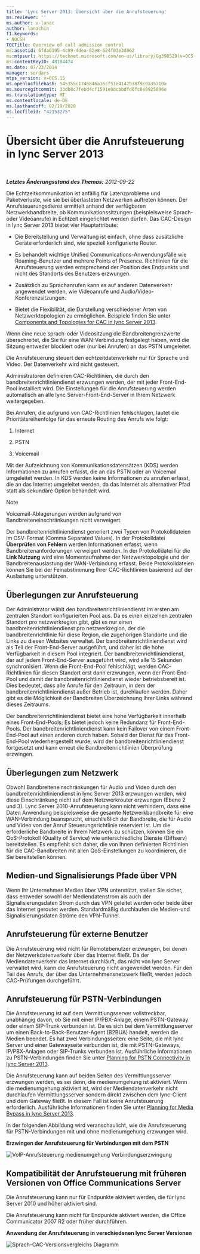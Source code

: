 ```yaml
---
title: 'Lync Server 2013: Übersicht über die Anrufsteuerung'
ms.reviewer: ''
ms.author: v-lanac
author: lanachin
f1.keywords:
- NOCSH
TOCTitle: Overview of call admission control
ms:assetid: 6fda0195-4c89-4dea-82e8-624f03e3d062
ms:mtpsurl: https://technet.microsoft.com/en-us/library/Gg398529(v=OCS.15)
ms:contentKeyID: 48184474
ms.date: 07/23/2014
manager: serdars
mtps_version: v=OCS.15
ms.openlocfilehash: 545355c1746846a16cf51e4147938f9c0a35710a
ms.sourcegitcommit: 33db8c7febd4cf1591e8dcbbdfd6fc8e8925896e
ms.translationtype: MT
ms.contentlocale: de-DE
ms.lasthandoff: 02/19/2020
ms.locfileid: "42153275"
---
```

<div data-xmlns="http://www.w3.org/1999/xhtml">

<div class="topic" data-xmlns="http://www.w3.org/1999/xhtml" data-msxsl="urn:schemas-microsoft-com:xslt" data-cs="http://msdn.microsoft.com/">

<div data-asp="https://msdn2.microsoft.com/asp">

# <a name="overview-of-call-admission-control-in-lync-server-2013"></a>Übersicht über die Anrufsteuerung in lync Server 2013

</div>

<div id="mainSection">

<div id="mainBody">

<span> </span>

_**Letztes Änderungsstand des Themas:** 2012-09-22_

Die Echtzeitkommunikation ist anfällig für Latenzprobleme und Paketverluste, wie sie bei überlasteten Netzwerken auftreten können. Der Anrufsteuerungsdienst ermittelt anhand der verfügbaren Netzwerkbandbreite, ob Kommunikationssitzungen (beispielsweise Sprach- oder Videoanrufe) in Echtzeit eingerichtet werden dürfen. Das CAC-Design in lync Server 2013 bietet vier Hauptattribute:

  - Die Bereitstellung und Verwaltung ist einfach, ohne dass zusätzliche Geräte erforderlich sind, wie speziell konfigurierte Router.

  - Es behandelt wichtige Unified Communications-Anwendungsfälle wie Roaming-Benutzer und mehrere Points of Presence. Richtlinien für die Anrufsteuerung werden entsprechend der Position des Endpunkts und nicht des Standorts des Benutzers erzwungen.

  - Zusätzlich zu Sprachanrufen kann es auf anderen Datenverkehr angewendet werden, wie Videoanrufe und Audio/Video-Konferenzsitzungen.

  - Bietet die Flexibilität, die Darstellung verschiedener Arten von Netzwerktopologien zu ermöglichen. Beispiele finden Sie unter [Components and Topologies for CAC in lync Server 2013](lync-server-2013-components-and-topologies-for-cac.md).

Wenn eine neue sprach-oder Videositzung die Bandbreitengrenzwerte überschreitet, die Sie für eine WAN-Verbindung festgelegt haben, wird die Sitzung entweder blockiert oder (nur bei Anrufen) an das PSTN umgeleitet.

Die Anrufsteuerung steuert den echtzeitdatenverkehr nur für Sprache und Video. Der Datenverkehr wird nicht gesteuert.

Administratoren definieren CAC-Richtlinien, die durch den bandbreitenrichtliniendienst erzwungen werden, der mit jeder Front-End-Pool installiert wird. Die Einstellungen für die Anrufsteuerung werden automatisch an alle lync Server-Front-End-Server in Ihrem Netzwerk weitergegeben.

Bei Anrufen, die aufgrund von CAC-Richtlinien fehlschlagen, lautet die Prioritätsreihenfolge für das erneute Routing des Anrufs wie folgt:

1.  Internet

2.  PSTN

3.  Voicemail

Mit der Aufzeichnung von Kommunikationsdatensätzen (KDS) werden Informationen zu anrufen erfasst, die an das PSTN oder an Voicemail umgeleitet werden. In KDS werden keine Informationen zu anrufen erfasst, die an das Internet umgeleitet werden, da das Internet als alternativer Pfad statt als sekundäre Option behandelt wird.

<div>


> [!NOTE]  
> Voicemail-Ablagerungen werden aufgrund von Bandbreiteneinschränkungen nicht verweigert.



</div>

Der bandbreitenrichtliniendienst generiert zwei Typen von Protokolldateien im CSV-Format (Comma Separated Values). In der Protokolldatei **Überprüfen von Fehlern** werden Informationen erfasst, wenn Bandbreitenanforderungen verweigert werden. In der Protokolldatei für die **Link Nutzung** wird eine Momentaufnahme der Netzwerktopologie und der Bandbreitenauslastung der WAN-Verbindung erfasst. Beide Protokolldateien können Sie bei der Feinabstimmung Ihrer CAC-Richtlinien basierend auf der Auslastung unterstützen.

<div>

## <a name="call-admission-control-considerations"></a>Überlegungen zur Anrufsteuerung

Der Administrator wählt den bandbreitenrichtliniendienst im ersten am zentralen Standort konfigurierten Pool aus. Da es einen einzelnen zentralen Standort pro netzwerkregion gibt, gibt es nur einen bandbreitenrichtliniendienst pro netzwerkregion, der die bandbreitenrichtlinie für diese Region, die zugehörigen Standorte und die Links zu diesen Websites verwaltet. Der bandbreitenrichtliniendienst wird als Teil der Front-End-Server ausgeführt, und daher ist die hohe Verfügbarkeit in diesem Pool integriert. Der bandbreitenrichtliniendienst, der auf jedem Front-End-Server ausgeführt wird, wird alle 15 Sekunden synchronisiert. Wenn die Front-End-Pool fehlschlägt, werden CAC-Richtlinien für diesen Standort erst dann erzwungen, wenn der Front-End-Pool und damit der bandbreitenrichtliniendienst wieder betriebsbereit ist. Dies bedeutet, dass alle Anrufe für den Zeitraum, in dem der bandbreitenrichtliniendienst außer Betrieb ist, durchlaufen werden. Daher gibt es die Möglichkeit der Bandbreiten Überzeichnung Ihrer Links während dieses Zeitraums.

Der bandbreitenrichtliniendienst bietet eine hohe Verfügbarkeit innerhalb eines Front-End-Pools; Es bietet jedoch keine Redundanz für Front-End-Pools. Der bandbreitenrichtliniendienst kann kein Failover von einem Front-End-Pool auf einen anderen durch haben. Sobald der Dienst für das Front-End-Pool wiederhergestellt wurde, wird der bandbreitenrichtliniendienst fortgesetzt und kann erneut die Bandbreitenrichtlinien Überprüfung erzwingen.

<div>

## <a name="network-considerations"></a>Überlegungen zum Netzwerk

Obwohl Bandbreiteneinschränkungen für Audio und Video durch den bandbreitenrichtliniendienst in lync Server 2013 erzwungen werden, wird diese Einschränkung nicht auf dem Netzwerkrouter erzwungen (Ebene 2 und 3). Lync Server 2010-Anrufsteuerung kann nicht verhindern, dass eine Daten Anwendung beispielsweise die gesamte Netzwerkbandbreite für eine WAN-Verbindung beansprucht, einschließlich der Bandbreite, die für Audio und Video von der Anruf Steuerungsrichtlinie reserviert ist. Um die erforderliche Bandbreite in Ihrem Netzwerk zu schützen, können Sie ein QoS-Protokoll (Quality of Service) wie unterschiedliche Dienste (Diffserv) bereitstellen. Es empfiehlt sich daher, die von Ihnen definierten Richtlinien für die CAC-Bandbreiten mit allen QoS-Einstellungen zu koordinieren, die Sie bereitstellen können.

</div>

<div>

## <a name="media-and-signaling-paths-over-vpn"></a>Medien-und Signalisierungs Pfade über VPN

Wenn Ihr Unternehmen Medien über VPN unterstützt, stellen Sie sicher, dass entweder sowohl der Mediendatenstrom als auch der Signalisierungsdaten Strom durch das VPN geleitet werden oder beide über das Internet geroutet werden. Standardmäßig durchlaufen die Medien-und Signalisierungsdaten Ströme den VPN-Tunnel.

</div>

<div>

## <a name="call-admission-control-of-outside-users"></a>Anrufsteuerung für externe Benutzer

Die Anrufsteuerung wird nicht für Remotebenutzer erzwungen, bei denen der Netzwerkdatenverkehr über das Internet fließt. Da der Mediendatenverkehr das Internet durchläuft, das nicht von lync Server verwaltet wird, kann die Anrufsteuerung nicht angewendet werden. Für den Teil des Anrufs, der über das Unternehmensnetzwerk fließt, werden jedoch CAC-Prüfungen durchgeführt.

</div>

<div>

## <a name="call-admission-control-of-pstn-connections"></a>Anrufsteuerung für PSTN-Verbindungen

Die Anrufsteuerung ist auf dem Vermittlungsserver vollstreckbar, unabhängig davon, ob Sie mit einer IP/PBX-Anlage, einem PSTN-Gateway oder einem SIP-Trunk verbunden ist. Da es sich bei dem Vermittlungsserver um einen Back-to-Back-Benutzer-Agent (B2BUA) handelt, werden die Medien beendet. Es hat zwei Verbindungsseiten: eine Seite, die mit lync Server und einer Gatewayseite verbunden ist, die mit PSTN-Gateways, IP/PBX-Anlagen oder SIP-Trunks verbunden ist. Ausführliche Informationen zu PSTN-Verbindungen finden Sie unter [Planning for PSTN Connectivity in lync Server 2013](lync-server-2013-planning-for-pstn-connectivity.md).

Die Anrufsteuerung kann auf beiden Seiten des Vermittlungsserver erzwungen werden, es sei denn, die medienumgehung ist aktiviert. Wenn die medienumgehung aktiviert ist, wird der Mediendatenverkehr nicht durchlaufen Vermittlungsserver sondern direkt zwischen dem lync-Client und dem Gateway fließt. In diesem Fall ist keine Anrufsteuerung erforderlich. Ausführliche Informationen finden Sie unter [Planning for Media Bypass in lync Server 2013](lync-server-2013-planning-for-media-bypass.md).

In der folgenden Abbildung wird veranschaulicht, wie die Anrufsteuerung für PSTN-Verbindungen mit und ohne medienumgehung erzwungen wird.

**Erzwingen der Anrufsteuerung für Verbindungen mit dem PSTN**

![VoIP-Anrufsteuerung medienumgehung Verbindungserzwingung](images/Gg398703.4d66d529-0912-4de1-abec-266f54272eb3(OCS.15).jpg "VoIP-Anrufsteuerung medienumgehung Verbindungserzwingung")

</div>

<div>

## <a name="compatibility-of-call-admission-control-with-earlier-versions-of-office-communications-server"></a>Kompatibilität der Anrufsteuerung mit früheren Versionen von Office Communications Server

Die Anrufsteuerung kann nur für Endpunkte aktiviert werden, die für lync Server 2010 und höher aktiviert sind.

Die Anrufsteuerung kann nicht für Endpunkte aktiviert werden, die Office Communicator 2007 R2 oder früher durchführen.

**Anwendung der Anrufsteuerung in verschiedenen lync Server Versionen**

![Sprach-CAC-Versionsvergleichs Diagramm](images/Gg398529.fdbfee7e-15fc-445b-949d-8d61e61ac350(OCS.15).jpg "Sprach-CAC-Versionsvergleichs Diagramm")

</div>

</div>

</div>

<span> </span>

</div>

</div>

</div>

